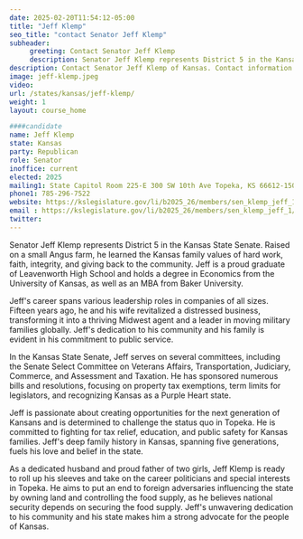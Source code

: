 ```yaml
---
date: 2025-02-20T11:54:12-05:00
title: "Jeff Klemp"
seo_title: "contact Senator Jeff Klemp"
subheader:
     greeting: Contact Senator Jeff Klemp
     description: Senator Jeff Klemp represents District 5 in the Kansas State Senate. He assumed office on January 13, 2025. His current term ends on January 8, 2029.
description: Contact Senator Jeff Klemp of Kansas. Contact information for Jeff Klemp includes email address, phone number, and mailing address.
image: jeff-klemp.jpeg
video:
url: /states/kansas/jeff-klemp/
weight: 1
layout: course_home

####candidate
name: Jeff Klemp
state: Kansas
party: Republican
role: Senator
inoffice: current
elected: 2025
mailing1: State Capitol Room 225-E 300 SW 10th Ave Topeka, KS 66612-1504
phone1: 785-296-7522
website: https://kslegislature.gov/li/b2025_26/members/sen_klemp_jeff_1//
email : https://kslegislature.gov/li/b2025_26/members/sen_klemp_jeff_1//
twitter: 
---
```

Senator Jeff Klemp represents District 5 in the Kansas State Senate. Raised on a small Angus farm, he learned the Kansas family values of hard work, faith, integrity, and giving back to the community. Jeff is a proud graduate of Leavenworth High School and holds a degree in Economics from the University of Kansas, as well as an MBA from Baker University.

Jeff's career spans various leadership roles in companies of all sizes. Fifteen years ago, he and his wife revitalized a distressed business, transforming it into a thriving Midwest agent and a leader in moving military families globally. Jeff's dedication to his community and his family is evident in his commitment to public service.

In the Kansas State Senate, Jeff serves on several committees, including the Senate Select Committee on Veterans Affairs, Transportation, Judiciary, Commerce, and Assessment and Taxation. He has sponsored numerous bills and resolutions, focusing on property tax exemptions, term limits for legislators, and recognizing Kansas as a Purple Heart state.

Jeff is passionate about creating opportunities for the next generation of Kansans and is determined to challenge the status quo in Topeka. He is committed to fighting for tax relief, education, and public safety for Kansas families. Jeff's deep family history in Kansas, spanning five generations, fuels his love and belief in the state.

As a dedicated husband and proud father of two girls, Jeff Klemp is ready to roll up his sleeves and take on the career politicians and special interests in Topeka. He aims to put an end to foreign adversaries influencing the state by owning land and controlling the food supply, as he believes national security depends on securing the food supply. Jeff's unwavering dedication to his community and his state makes him a strong advocate for the people of Kansas.

